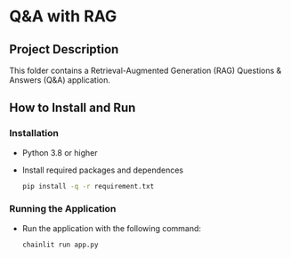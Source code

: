 # Q&A with RAG

## Project Description
This folder contains a Retrieval-Augmented Generation (RAG) Questions & Answers (Q&A) application. 

## How to Install and Run

### Installation
- Python 3.8 or higher
- Install required packages and dependences

  ```bash
  pip install -q -r requirement.txt
  ```

### Running the Application
- Run the application with the following command:

    ```bash
    chainlit run app.py